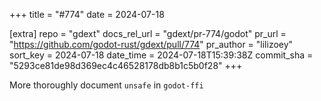 +++
title = "#774"
date = 2024-07-18

[extra]
repo = "gdext"
docs_rel_url = "gdext/pr-774/godot"
pr_url = "https://github.com/godot-rust/gdext/pull/774"
pr_author = "lilizoey"
sort_key = 2024-07-18
date_time = 2024-07-18T15:39:38Z
commit_sha = "5293ce81de98d369ec4c46528178db8b1c5b0f28"
+++

More thoroughly document `unsafe` in `godot-ffi`
